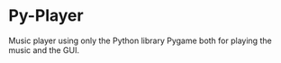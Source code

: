 # Py-Player
Music player using only the Python library Pygame both for playing the music and the GUI.
